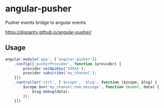 # angular-pusher
Pusher events bridge to angular events

https://disparity.github.io/angular-pusher/

## Usage
```javascript
angular.module('app', ['angular-pusher'])
    .config(['pusherProvider', function (provider) {
        provider.setApiKey('XXXXX');
        provider.subscribe('my_channel');
    }])
    .controller('ctrl', ['$scope', '$log', function ($scope, $log) {
        $scope.$on('my_channel:new_message', function (event, data) {
            $log.debug(data);
        });
    }])
```

